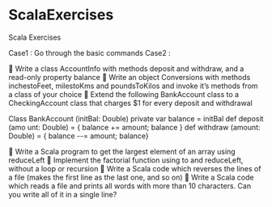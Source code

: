 # ScalaExercises
Scala Exercises

Case1 : Go through the basic commands 
Case2 : 

 Write a class AccountInfo with methods deposit and withdraw, and a read-only property balance
 Write an object Conversions with methods inchestoFeet, milestoKms and poundsToKilos and invoke it’s methods from a class of your choice
 Extend the following BankAccount class to a CheckingAccount class that charges $1 for every deposit and withdrawal

Class
BankAccount (initBal: Double)
private var balance = initBal
def deposit (amo unt: Double) = { balance += amount; balance }
def withdraw (amount: Double) = { balance --= amount; balance}

 Write a Scala program to get the largest element of an array using reduceLeft
 Implement the factorial function using to and reduceLeft, without a loop or recursion
 Write a Scala code which reverses the lines of a file (makes the first line as the last one, and so on)
 Write a Scala code which reads a file and prints all words with more than 10 characters. Can you write all of it in a single line?
